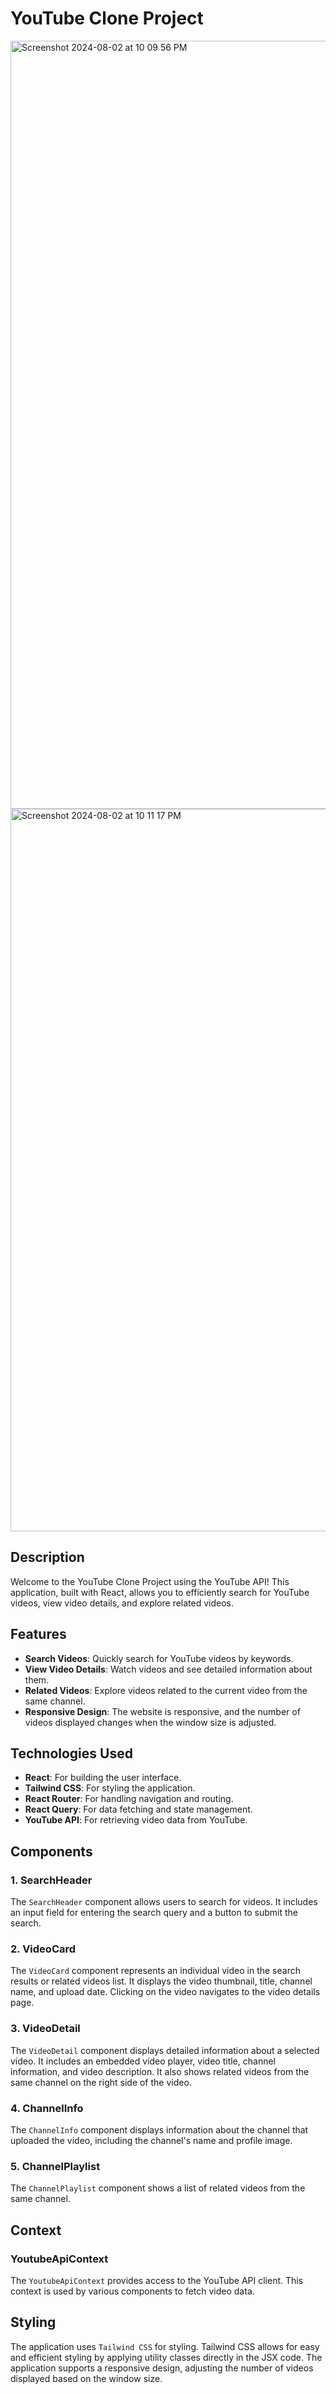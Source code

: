 # YouTube Clone Project
<img width="1229" alt="Screenshot 2024-08-02 at 10 09 56 PM" src="https://github.com/user-attachments/assets/3f9a6da9-f7cb-406f-80d2-869081f6ca95">

<img width="1156" alt="Screenshot 2024-08-02 at 10 11 17 PM" src="https://github.com/user-attachments/assets/4ea11a6b-7daf-4fc2-85ba-0601372e5c03">

## Description

Welcome to the YouTube Clone Project using the YouTube API! This application, built with React, allows you to efficiently search for YouTube videos, view video details, and explore related videos. 

## Features

- **Search Videos**: Quickly search for YouTube videos by keywords.
- **View Video Details**: Watch videos and see detailed information about them.
- **Related Videos**: Explore videos related to the current video from the same channel.
- **Responsive Design**: The website is responsive, and the number of videos displayed changes when the window size is adjusted.

## Technologies Used

- **React**: For building the user interface.
- **Tailwind CSS**: For styling the application.
- **React Router**: For handling navigation and routing.
- **React Query**: For data fetching and state management.
- **YouTube API**: For retrieving video data from YouTube.

## Components

### 1. SearchHeader

The `SearchHeader` component allows users to search for videos. It includes an input field for entering the search query and a button to submit the search.

### 2. VideoCard

The `VideoCard` component represents an individual video in the search results or related videos list. It displays the video thumbnail, title, channel name, and upload date. Clicking on the video navigates to the video details page.

### 3. VideoDetail

The `VideoDetail` component displays detailed information about a selected video. It includes an embedded video player, video title, channel information, and video description. It also shows related videos from the same channel on the right side of the video.

### 4. ChannelInfo

The `ChannelInfo` component displays information about the channel that uploaded the video, including the channel's name and profile image.

### 5. ChannelPlaylist

The `ChannelPlaylist` component shows a list of related videos from the same channel.

## Context

### YoutubeApiContext

The `YoutubeApiContext` provides access to the YouTube API client. This context is used by various components to fetch video data.

## Styling

The application uses `Tailwind CSS` for styling. Tailwind CSS allows for easy and efficient styling by applying utility classes directly in the JSX code. The application supports a responsive design, adjusting the number of videos displayed based on the window size.

